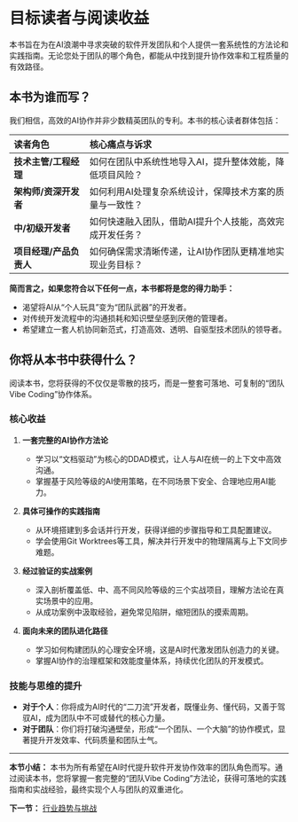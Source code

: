 # 目标读者与阅读收益

本书旨在为在AI浪潮中寻求突破的软件开发团队和个人提供一套系统性的方法论和实践指南。无论您处于团队的哪个角色，都能从中找到提升协作效率和工程质量的有效路径。

## 本书为谁而写？

我们相信，高效的AI协作并非少数精英团队的专利。本书的核心读者群体包括：

| 读者角色 | 核心痛点与诉求 |
| :--- | :--- |
| **技术主管/工程经理** | 如何在团队中系统性地导入AI，提升整体效能，降低项目风险？ |
| **架构师/资深开发者** | 如何利用AI处理复杂系统设计，保障技术方案的质量与一致性？ |
| **中/初级开发者** | 如何快速融入团队，借助AI提升个人技能，高效完成开发任务？ |
| **项目经理/产品负责人**| 如何确保需求清晰传递，让AI协作团队更精准地实现业务目标？ |

**简而言之，如果您符合以下任何一点，本书都将是您的得力助手：**
- 渴望将AI从“个人玩具”变为“团队武器”的开发者。
- 对传统开发流程中的沟通损耗和知识壁垒感到厌倦的管理者。
- 希望建立一套人机协同新范式，打造高效、透明、自驱型技术团队的领导者。

## 你将从本书中获得什么？

阅读本书，您将获得的不仅仅是零散的技巧，而是一整套可落地、可复制的“团队Vibe Coding”协作体系。

### 核心收益

1.  **一套完整的AI协作方法论**
    - 学习以“文档驱动”为核心的DDAD模式，让人与AI在统一的上下文中高效沟通。
    - 掌握基于风险等级的AI使用策略，在不同场景下安全、合理地应用AI能力。

2.  **具体可操作的实践指南**
    - 从环境搭建到多会话并行开发，获得详细的步骤指导和工具配置建议。
    - 学会使用Git Worktrees等工具，解决并行开发中的物理隔离与上下文同步难题。

3.  **经过验证的实战案例**
    - 深入剖析覆盖低、中、高不同风险等级的三个实战项目，理解方法论在真实场景中的应用。
    - 从成功案例中汲取经验，避免常见陷阱，缩短团队的摸索周期。

4.  **面向未来的团队进化路径**
    - 学习如何构建团队的心理安全环境，这是AI时代激发团队创造力的关键。
    - 掌握AI协作的治理框架和效能度量体系，持续优化团队的开发模式。

### 技能与思维的提升

- **对于个人**：你将成为AI时代的“二刀流”开发者，既懂业务、懂代码，又善于驾驭AI，成为团队中不可或替代的核心力量。
- **对于团队**：你们将打破沟通壁垒，形成“一个团队、一个大脑”的协作模式，显著提升开发效率、代码质量和团队士气。

---

**本节小结：** 本书为所有希望在AI时代提升软件开发协作效率的团队角色而写。通过阅读本书，您将掌握一套完整的“团队Vibe Coding”方法论，获得可落地的实践指南和实战经验，最终实现个人与团队的双重进化。

**下一节：** [行业趋势与挑战](trends.md)